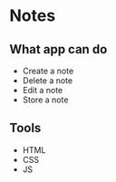 # Notes #

## What app can do ##
- Create a note
- Delete a note
- Edit a note
- Store a note

## Tools
- HTML
- CSS
- JS 